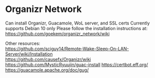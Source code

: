 # Organizr Network
Can install Organizr, Guacamole, WoL server, and SSL certs
Currently supports Debian 10 only
Please follow the installation instructions at:  
https://github.com/goekem/organizr_network/wiki  

Other resources:  
https://github.com/sciguy14/Remote-Wake-Sleep-On-LAN-Server/wiki/Installation  
https://github.com/causefx/Organizr/wiki  
https://github.com/MysticRyuujin/guac-install
https://certbot.eff.org/
https://guacamole.apache.org/doc/gug/  
